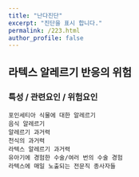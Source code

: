 ```yaml
---
title: "난다진단"
excerpt: "진단을 표시 합니다."
permalink: /223.html
author_profile: false
---
```

## 라텍스 알레르기 반응의 위험



### 특성 / 관련요인 / 위험요인

>   

    포인세티아 식물에 대한 알레르기
    음식 알레르기
    알레르기 과거력
    천식의 과거력
    라텍스 알레르기 과거력
    유아기에 경험한 수술/여러 번의 수술 경험
    라텍스에 매일 노출되는 전문직 종사자들
